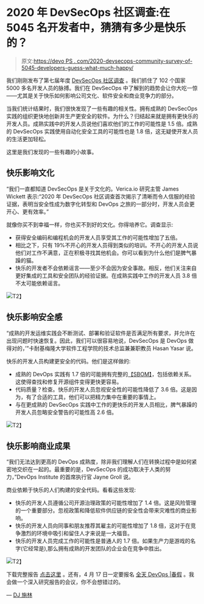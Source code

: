# 2020 年 DevSecOps 社区调查:在 5045 名开发者中，猜猜有多少是快乐的？

> 原文:[https://devo PS . com/2020-devsecops-community-survey-of-5045-developers-guess-what-much-happy/](https://devops.com/2020-devsecops-community-survey-of-5045-developers-guess-how-many-are-happy/)

我们刚刚发布了第七届年度 [DevSecOps 社区调查](https://www.sonatype.com/2020survey) 。我们抓住了 102 个国家 5000 多名开发人员的脉搏。我们在 DevSecOps 中了解到的趋势会让你大吃一惊——尤其是关于快乐如何影响公司文化、软件安全和商业竞争力的部分。

当我们统计结果时，我们很快发现了一些有趣的相关性。拥有成熟的 DevSecOps 实践的组织更快地创新并生产更安全的软件。为什么？归结起来就是拥有更快乐的开发人员。成熟实践中的开发人员说他们喜欢他们的工作的可能性是 1.5 倍。成熟的 DevSecOps 实践使用自动化安全工具的可能性也是 1.8 倍，这无疑使开发人员的生活更加轻松。

这里是我们发现的一些有趣的小故事。

## **快乐影响文化**

“我们一直都知道 DevSecOps 是关于文化的。Verica.io 研究主管 James Wickett 表示:“2020 年 DevSecOps 社区调查首次揭示了清晰而令人信服的经验证据，表明当安全性成为数字化转型和 DevOps 之旅的一部分时，开发人员会更开心、更有效率。”

就像你买不到幸福一样，你也买不到好的文化。你得培养它。调查显示:

*   获得安全编码和编程机会的开发人员享受其工作的可能性增加了五倍。  
*   相比之下，只有 19%不开心的开发人员得到类似的培训。不开心的开发人员说他们对工作不满意，正在积极寻找其他机会。你可以看到为什么他们是脾气暴躁的猫。  
*   快乐的开发者不会依赖谣言——至少不会因为安全事故。相反，他们关注来自更好集成的工具和安全团队的经验证据。在成熟实践中工作的开发人员 3.8 倍不太可能依赖谣言。

![](../Images/884e9b8096cfdca2ade5860deef8a8c4.png)T2】

## **快乐影响安全感**

“成熟的开发运维实践会不断测试、部署和验证软件是否满足所有要求，并允许在出现问题时快速恢复。因此，我们可以很容易地说，DevSecOps 是 DevOps 做得对的，’”卡耐基梅隆大学软件工程学院的技术总监兼兼职教员 Hasan Yasar 说。

快乐的开发人员构建更安全的代码。他们是这样做的:

*   成熟的 DevOps 实践有 1.7 倍的可能拥有完整的[【SBOM】](https://blog.sonatype.com/why-you-need-a-software-bill-of-materials-more-than-ever)，包括依赖关系。这使得查找和修复开源组件变得更快更容易。
*   代码质量？检查。快乐的开发人员忽视安全性的可能性降低了 3.6 倍。这是因为，有了合适的工具，他们可以把精力集中在重要的事情上。  
*   与在更成熟的 DevSecOps 实践中工作的更快乐的开发人员相比，脾气暴躁的开发人员忽略安全警告的可能性高 2.6 倍。

![](../Images/a5c05f2a2202c84369ac2c3ca6d5812f.png)T2】

## **快乐影响商业成果**

“我们无法达到更高的 DevOps 成熟度，除非我们理解人们在转换过程中是如何紧密地交织在一起的。最重要的是，DevSecOps 的成功取决于人类的努力，”DevOps Institute 的首席执行官 Jayne Groll 说。

商业依赖于快乐的人们构建的安全代码。看看这些发现:

*   快乐的开发人员遵循公司开源治理政策的可能性增加了 1.4 倍。这是风险管理的一个重要部分。忽视政策和降低软件供应链的安全性会带来灾难性的商业影响。  
*   快乐的开发人员向同事和朋友推荐其雇主的可能性增加了 1.8 倍，这对于在竞争激烈的环境中吸引和留住人才来说是一大福音。  
*   快乐的开发人员完成工作的可能性是普通人的 1.7 倍。如果生产力是游戏的名字(它经常是),那么拥有成熟的开发团队的企业会在竞争中胜出。

![](../Images/c516cdbd1cc6e9110efe5e003600bc55.png)T2】

下载完整报告 [点击这里](https://www.sonatype.com/2020survey) 。还有，4 月 17 日一定要报名 [全天 DevOps |春假](https://www.alldaydevops.com/spring-break) 。我会做一个深入研究报告的会议，你不会想错过的。

— [DJ 施林](https://devops.com/author/dj-schleen/)